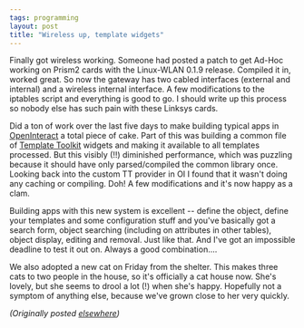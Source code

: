 ```yaml
---
tags: programming
layout: post
title: "Wireless up, template widgets"
---
```




<p>Finally got wireless working. Someone had posted a patch
to get
Ad-Hoc working on Prism2 cards with the Linux-WLAN 0.1.9
release. Compiled it in, worked great. So now the gateway
has two
cabled interfaces (external and internal) and a wireless
internal
interface. A few modifications to the iptables script and
everything
is good to go. I should write up this process so nobody else
has such
pain with these Linksys cards.

<p>Did a ton of work over the last five days to make
building typical
apps in <a href="http://www.advogato.org/proj/OpenInteract/">OpenInteract</a> a total piece of cake.
Part of this
was building a common file of 
<a href="http://www.template-toolkit.org/">Template
Toolkit</a> widgets
and making it available to all templates processed. But this
visibly (!!)
diminished performance, which was puzzling because it should
have only
parsed/compiled the common library once. Looking back into
the custom
TT provider in OI I found that it wasn't doing any caching or
compiling. Doh! A few modifications and it's now happy as a
clam.

<p>Building apps with this new system is excellent -- define the
object, define your templates and some configuration stuff
and you've
basically got a search form, object searching (including on
attributes
in other tables), object display, editing and removal. Just like
that. And I've got an impossible deadline to test it out on.
Always a
good combination....

<p>We also adopted a new cat on Friday from the shelter.
This makes
three cats to two people in the house, so it's officially a
cat house
now. She's lovely, but she seems to drool a lot (!) when she's
happy. Hopefully not a symptom of anything else, because
we've grown
close to her very quickly.

<p><em>(Originally posted <a href="http://www.advogato.org/person/cwinters/diary.html?start=75">elsewhere</a>)</em></p>


